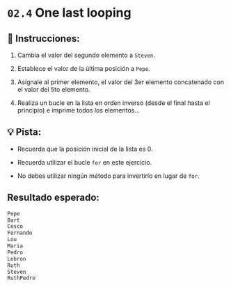 # `02.4` One last looping

## 📝 Instrucciones:

1. Cambia el valor del segundo elemento a `Steven`.

2. Establece el valor de la última posición a `Pepe`.

3. Asígnale al primer elemento, el valor del 3er elemento concatenado con el valor del 5to elemento.

4. Realiza un bucle en la lista en orden inverso (desde el final hasta el principio) e imprime todos los elementos...

## 💡 Pista:

+ Recuerda que la posición inicial de la lista es 0.

+ Recuerda utilizar el bucle `for` en este ejercicio.

+ No debes utilizar ningún método para invertirlo en lugar de `for`.

## Resultado esperado:

```py
Pepe
Bart
Cesco
Fernando
Lou
Maria
Pedro
Lebron
Ruth
Steven
RuthPedro
```
